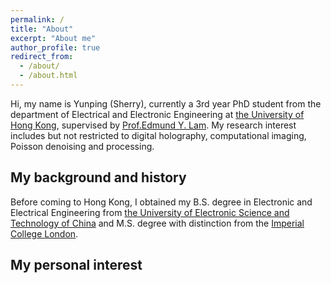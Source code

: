 ```yaml
---
permalink: /
title: "About"
excerpt: "About me"
author_profile: true
redirect_from: 
  - /about/
  - /about.html
---
```


Hi, my name is Yunping (Sherry), currently a 3rd year PhD student from the department of Electrical and Electronic Engineering at [the University of Hong Kong](https://www.hku.hk/), supervised by [Prof.Edmund Y. Lam](https://www.eee.hku.hk/~elam/). 
My research interest includes but not restricted to digital holography, computational imaging, Poisson denoising and processing.  

## My background and history
Before coming to Hong Kong, I obtained my B.S. degree in Electronic and Electrical Engineering from [the University of Electronic Science and Technology of China](https://en.uestc.edu.cn/) and M.S. degree with distinction from the [Imperial College London](https://www.imperial.ac.uk/). 

## My personal interest 


